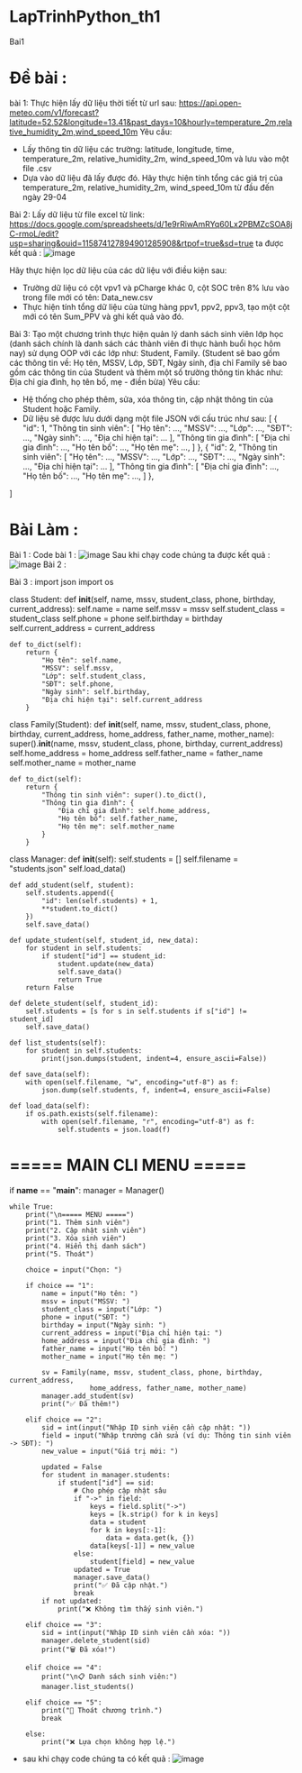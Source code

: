 # LapTrinhPython_th1
Bai1
# Đề bài : 
bài 1: 
Thực hiện lấy dữ liệu thời tiết từ url sau: https://api.open-meteo.com/v1/forecast?latitude=52.52&longitude=13.41&past_days=10&hourly=temperature_2m,relative_humidity_2m,wind_speed_10m
Yêu cầu:
+ Lấy thông tin dữ liệu các trường: latitude, longitude, time, temperature_2m, relative_humidity_2m, wind_speed_10m và lưu vào một file .csv
+ Dựa vào dữ liệu đã lấy được đó. Hãy thực hiện tính tổng các giá trị của temperature_2m, relative_humidity_2m, wind_speed_10m từ đầu đến ngày 29-04

Bài 2:
Lấy dữ liệu từ file excel từ link: https://docs.google.com/spreadsheets/d/1e9rRiwAmRYq60Lx2PBMZcSOA8jC-rmoL/edit?usp=sharing&ouid=115874127894901285908&rtpof=true&sd=true
ta được kết quả : 
![image](https://github.com/user-attachments/assets/253bf8bd-4fcb-49b1-ac8f-fad27854bace)

Hãy thực hiện lọc dữ liệu của các dữ liệu với điều kiện sau:
- Trường dữ liệu có cột vpv1 và pCharge khác 0, cột SOC trên 8% lưu vào trong file mới có tên: Data_new.csv
- Thực hiện tính tổng dữ liệu của từng hàng ppv1, ppv2, ppv3, tạo một cột mới có tên Sum_PPV và ghi kết quả vào đó.

Bài 3: 
Tạo một chương trình thực hiện quản lý danh sách sinh viên lớp học (danh sách chính là danh sách các thành viên đi thực hành buổi học hôm nay) sử dụng OOP với các lớp như: Student, Family.
(Student sẽ bao gồm các thông tin về: Họ tên, MSSV, Lớp, SĐT, Ngày sinh, địa chỉ
Family sẽ bao gồm các thông tin của Student và thêm một số trường thông tin khác như: Địa chỉ gia đình, họ tên bố, mẹ - điền bừa)
Yêu cầu:
- Hệ thống cho phép thêm, sửa, xóa thông tin, cập nhật thông tin của Student hoặc Family.
- Dữ liệu sẽ được lưu dưới dạng một file JSON với cấu trúc như sau:
[
    {
        "id": 1,
        "Thông tin sinh viên": [
        	"Họ tên": ...,
        	"MSSV": ...,
        	"Lớp": ...,
        	"SĐT": ...,
        	"Ngày sinh": ...,
        	"Địa chỉ hiện tại": ...
        ],
        "Thông tin gia đình": [
        	"Địa chỉ gia đình": ...,
        	"Họ tên bố": ...,
        	"Họ tên mẹ": ...,
        ]
    },
    {
        "id": 2,
        "Thông tin sinh viên": [
        	"Họ tên": ...,
        	"MSSV": ...,
        	"Lớp": ...,
        	"SĐT": ...,
        	"Ngày sinh": ...,
        	"Địa chỉ hiện tại": ...
        ],
        "Thông tin gia đình": [
        	"Địa chỉ gia đình": ...,
        	"Họ tên bố": ...,
        	"Họ tên mẹ": ...,
        ]
    },

]
# Bài Làm : 
Bài 1 :
Code bài 1  :
![image](https://github.com/user-attachments/assets/97457e32-28c1-412f-9109-d2fb744ceb81)
Sau khi chạy code chúng ta được kết quả : 
![image](https://github.com/user-attachments/assets/59986d01-c0a9-46e4-b0ac-584a7914da8c)
Bài 2  : 

Bài 3 : 
import json
import os

class Student:
    def __init__(self, name, mssv, student_class, phone, birthday, current_address):
        self.name = name
        self.mssv = mssv
        self.student_class = student_class
        self.phone = phone
        self.birthday = birthday
        self.current_address = current_address

    def to_dict(self):
        return {
            "Họ tên": self.name,
            "MSSV": self.mssv,
            "Lớp": self.student_class,
            "SĐT": self.phone,
            "Ngày sinh": self.birthday,
            "Địa chỉ hiện tại": self.current_address
        }

class Family(Student):
    def __init__(self, name, mssv, student_class, phone, birthday, current_address,
                 home_address, father_name, mother_name):
        super().__init__(name, mssv, student_class, phone, birthday, current_address)
        self.home_address = home_address
        self.father_name = father_name
        self.mother_name = mother_name

    def to_dict(self):
        return {
            "Thông tin sinh viên": super().to_dict(),
            "Thông tin gia đình": {
                "Địa chỉ gia đình": self.home_address,
                "Họ tên bố": self.father_name,
                "Họ tên mẹ": self.mother_name
            }
        }

class Manager:
    def __init__(self):
        self.students = []
        self.filename = "students.json"
        self.load_data()

    def add_student(self, student):
        self.students.append({
            "id": len(self.students) + 1,
            **student.to_dict()
        })
        self.save_data()

    def update_student(self, student_id, new_data):
        for student in self.students:
            if student["id"] == student_id:
                student.update(new_data)
                self.save_data()
                return True
        return False

    def delete_student(self, student_id):
        self.students = [s for s in self.students if s["id"] != student_id]
        self.save_data()

    def list_students(self):
        for student in self.students:
            print(json.dumps(student, indent=4, ensure_ascii=False))

    def save_data(self):
        with open(self.filename, "w", encoding="utf-8") as f:
            json.dump(self.students, f, indent=4, ensure_ascii=False)

    def load_data(self):
        if os.path.exists(self.filename):
            with open(self.filename, "r", encoding="utf-8") as f:
                self.students = json.load(f)

# ===== MAIN CLI MENU =====

if __name__ == "__main__":
    manager = Manager()

    while True:
        print("\n===== MENU =====")
        print("1. Thêm sinh viên")
        print("2. Cập nhật sinh viên")
        print("3. Xóa sinh viên")
        print("4. Hiển thị danh sách")
        print("5. Thoát")

        choice = input("Chọn: ")

        if choice == "1":
            name = input("Họ tên: ")
            mssv = input("MSSV: ")
            student_class = input("Lớp: ")
            phone = input("SĐT: ")
            birthday = input("Ngày sinh: ")
            current_address = input("Địa chỉ hiện tại: ")
            home_address = input("Địa chỉ gia đình: ")
            father_name = input("Họ tên bố: ")
            mother_name = input("Họ tên mẹ: ")

            sv = Family(name, mssv, student_class, phone, birthday, current_address,
                        home_address, father_name, mother_name)
            manager.add_student(sv)
            print("✅ Đã thêm!")

        elif choice == "2":
            sid = int(input("Nhập ID sinh viên cần cập nhật: "))
            field = input("Nhập trường cần sửa (ví dụ: Thông tin sinh viên -> SĐT): ")
            new_value = input("Giá trị mới: ")

            updated = False
            for student in manager.students:
                if student["id"] == sid:
                    # Cho phép cập nhật sâu
                    if "->" in field:
                        keys = field.split("->")
                        keys = [k.strip() for k in keys]
                        data = student
                        for k in keys[:-1]:
                            data = data.get(k, {})
                        data[keys[-1]] = new_value
                    else:
                        student[field] = new_value
                    updated = True
                    manager.save_data()
                    print("✅ Đã cập nhật.")
                    break
            if not updated:
                print("❌ Không tìm thấy sinh viên.")

        elif choice == "3":
            sid = int(input("Nhập ID sinh viên cần xóa: "))
            manager.delete_student(sid)
            print("🗑️ Đã xóa!")

        elif choice == "4":
            print("\n📋 Danh sách sinh viên:")
            manager.list_students()

        elif choice == "5":
            print("👋 Thoát chương trình.")
            break

        else:
            print("❌ Lựa chọn không hợp lệ.")
- sau khi chạy code chúng ta có kết quả :
![image](https://github.com/user-attachments/assets/a5ab01d4-feba-4990-bde8-91d04d60b397)


